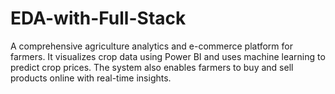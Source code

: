 # EDA-with-Full-Stack
A comprehensive agriculture analytics and e-commerce platform for farmers. It visualizes crop data using Power BI and uses machine learning to predict crop prices. The system also enables farmers to buy and sell products online with real-time insights.

